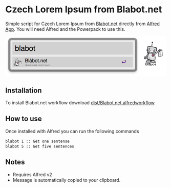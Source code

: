 Czech Lorem Ipsum from Blabot.net
============

Simple script for Czech Lorem Ipsum from [Blabot.net](http://www.blabot.net/) directly from [Alfred App](http://alfredapp.com/). You will need Alfred and the Powerpack to use this.

![Screen shot](screenshot.png)


Installation
----------------

To install Blabot.net workflow download [dist/Blabot.net.alfredworkflow](dist/Blabot.net.alfredworkflow?raw=true).

How to use
----------------

Once installed with Alfred you can run the following commands

	blabot 1 :: Get one sentense
	blabot 5 :: Get five sentences

Notes
----------------
- Requires Alfred v2
- Message is automatically copied to your clipboard.

